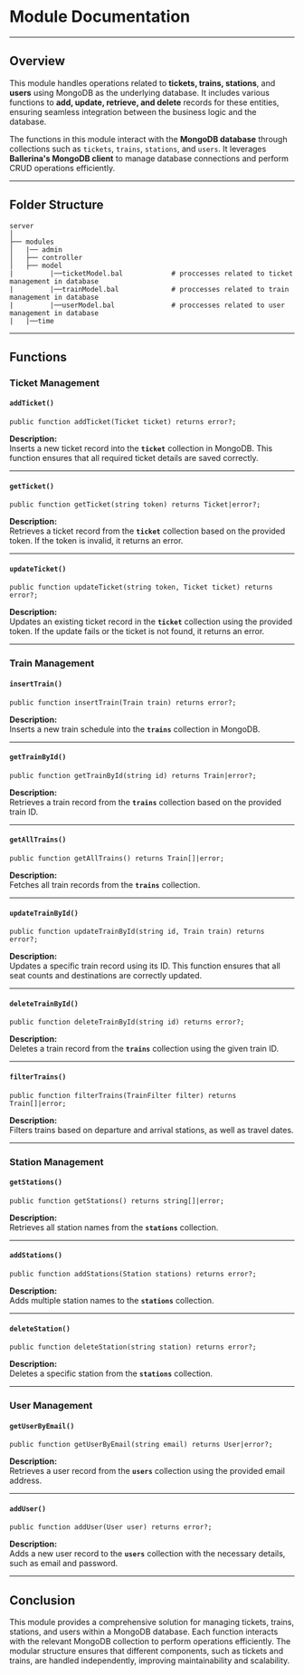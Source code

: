 # Module Documentation

---

## Overview  
This module handles operations related to **tickets, trains, stations**, and **users** using MongoDB as the underlying database. It includes various functions to **add, update, retrieve, and delete** records for these entities, ensuring seamless integration between the business logic and the database.

The functions in this module interact with the **MongoDB database** through collections such as `tickets`, `trains`, `stations`, and `users`. It leverages **Ballerina's MongoDB client** to manage database connections and perform CRUD operations efficiently.

---

## Folder Structure  
```
server
│
├── modules
│   |── admin
│   ├── controller
│   ├── model  
|         |──ticketModel.bal            # proccesses related to ticket management in database
|         |──trainModel.bal             # proccesses related to train management in database
|         |──userModel.bal              # proccesses related to user management in database    
|   |──time                              
```

---

## Functions  

### **Ticket Management**  

#### `addTicket()`  
```ballerina
public function addTicket(Ticket ticket) returns error?;
```
**Description:**  
Inserts a new ticket record into the **`ticket`** collection in MongoDB. This function ensures that all required ticket details are saved correctly.

---

#### `getTicket()`  
```ballerina
public function getTicket(string token) returns Ticket|error?;
```
**Description:**  
Retrieves a ticket record from the **`ticket`** collection based on the provided token. If the token is invalid, it returns an error.

---

#### `updateTicket()`  
```ballerina
public function updateTicket(string token, Ticket ticket) returns error?;
```
**Description:**  
Updates an existing ticket record in the **`ticket`** collection using the provided token. If the update fails or the ticket is not found, it returns an error.

---

### **Train Management**  

#### `insertTrain()`  
```ballerina
public function insertTrain(Train train) returns error?;
```
**Description:**  
Inserts a new train schedule into the **`trains`** collection in MongoDB.

---

#### `getTrainById()`  
```ballerina
public function getTrainById(string id) returns Train|error?;
```
**Description:**  
Retrieves a train record from the **`trains`** collection based on the provided train ID.

---

#### `getAllTrains()`  
```ballerina
public function getAllTrains() returns Train[]|error;
```
**Description:**  
Fetches all train records from the **`trains`** collection.

---

#### `updateTrainById()`  
```ballerina
public function updateTrainById(string id, Train train) returns error?;
```
**Description:**  
Updates a specific train record using its ID. This function ensures that all seat counts and destinations are correctly updated.

---

#### `deleteTrainById()`  
```ballerina
public function deleteTrainById(string id) returns error?;
```
**Description:**  
Deletes a train record from the **`trains`** collection using the given train ID.

---

#### `filterTrains()`  
```ballerina
public function filterTrains(TrainFilter filter) returns Train[]|error;
```
**Description:**  
Filters trains based on departure and arrival stations, as well as travel dates.

---

### **Station Management**  

#### `getStations()`  
```ballerina
public function getStations() returns string[]|error;
```
**Description:**  
Retrieves all station names from the **`stations`** collection.

---

#### `addStations()`  
```ballerina
public function addStations(Station stations) returns error?;
```
**Description:**  
Adds multiple station names to the **`stations`** collection.

---

#### `deleteStation()`  
```ballerina
public function deleteStation(string station) returns error?;
```
**Description:**  
Deletes a specific station from the **`stations`** collection.

---

### **User Management**  

#### `getUserByEmail()`  
```ballerina
public function getUserByEmail(string email) returns User|error?;
```
**Description:**  
Retrieves a user record from the **`users`** collection using the provided email address.

---

#### `addUser()`  
```ballerina
public function addUser(User user) returns error?;
```
**Description:**  
Adds a new user record to the **`users`** collection with the necessary details, such as email and password.

---

## Conclusion  
This module provides a comprehensive solution for managing tickets, trains, stations, and users within a MongoDB database. Each function interacts with the relevant MongoDB collection to perform operations efficiently. The modular structure ensures that different components, such as tickets and trains, are handled independently, improving maintainability and scalability.
